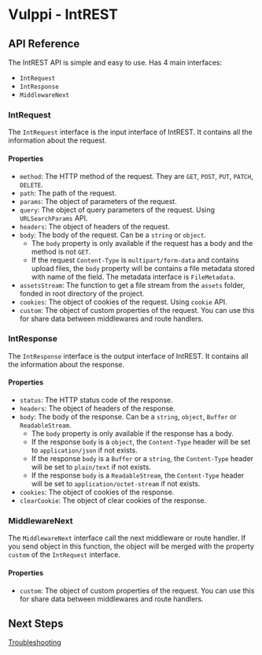 # Vulppi - IntREST

## API Reference

The IntREST API is simple and easy to use. Has 4 main interfaces:

- `IntRequest`
- `IntResponse`
- `MiddlewareNext`

### IntRequest

The `IntRequest` interface is the input interface of IntREST. It contains all the information about the request.

#### Properties

- `method`: The HTTP method of the request. They are `GET`, `POST`, `PUT`, `PATCH`, `DELETE`.
- `path`: The path of the request.
- `params`: The object of parameters of the request.
- `query`: The object of query parameters of the request. Using `URLSearchParams` API.
- `headers`: The object of headers of the request.
- `body`: The body of the request. Can be a `string` or `object`.
  - The `body` property is only available if the request has a body and the method is not `GET`.
  - If the request `Content-Type` is `multipart/form-data` and contains upload files, the `body` property will be contains a file metadata stored with name of the field. The metadata interface is `FileMetadata`.
- `assetsStream`: The function to get a file stream from the `assets` folder, fonded in root directory of the project.
- `cookies`: The object of cookies of the request. Using `cookie` API.
- `custom`: The object of custom properties of the request. You can use this for share data between middlewares and route handlers.

### IntResponse

The `IntResponse` interface is the output interface of IntREST. It contains all the information about the response.

#### Properties

- `status`: The HTTP status code of the response.
- `headers`: The object of headers of the response.
- `body`: The body of the response. Can be a `string`, `object`, `Buffer` or `ReadableStream`.
  - The `body` property is only available if the response has a body.
  - If the response `body` is a `object`, the `Content-Type` header will be set to `application/json` if not exists.
  - If the response `body` is a `Buffer` or a `string`, the `Content-Type` header will be set to `plain/text` if not exists.
  - If the response `body` is a `ReadableStream`, the `Content-Type` header will be set to `application/octet-stream` if not exists.
- `cookies`: The object of cookies of the response.
- `clearCookie`: The object of clear cookies of the response.

### MiddlewareNext

The `MiddlewareNext` interface call the next middleware or route handler. If you send object in this function, the object will be merged with the property `custom` of the `IntRequest` interface.

#### Properties

- `custom`: The object of custom properties of the request. You can use this for share data between middlewares and route handlers.

## Next Steps

[Troubleshooting](./TROUBLESHOOTING.md)
